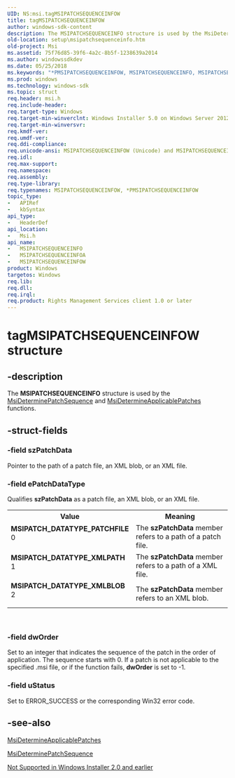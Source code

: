 ```yaml
---
UID: NS:msi.tagMSIPATCHSEQUENCEINFOW
title: tagMSIPATCHSEQUENCEINFOW
author: windows-sdk-content
description: The MSIPATCHSEQUENCEINFO structure is used by the MsiDeterminePatchSequence and MsiDetermineApplicablePatches functions.
old-location: setup\msipatchsequenceinfo.htm
old-project: Msi
ms.assetid: 75f76d85-39f6-4a2c-8b5f-1238639a2014
ms.author: windowssdkdev
ms.date: 05/25/2018
ms.keywords: "*PMSIPATCHSEQUENCEINFOW, MSIPATCHSEQUENCEINFO, MSIPATCHSEQUENCEINFO structure, MSIPATCHSEQUENCEINFOA, MSIPATCHSEQUENCEINFOW, MSIPATCH_DATATYPE_PATCHFILE, MSIPATCH_DATATYPE_XMLBLOB, MSIPATCH_DATATYPE_XMLPATH, PMSIPATCHSEQUENCEINFO, PMSIPATCHSEQUENCEINFO structure pointer, msi/MSIPATCHSEQUENCEINFO, msi/MSIPATCHSEQUENCEINFOA, msi/MSIPATCHSEQUENCEINFOW, msi/PMSIPATCHSEQUENCEINFO, setup.msipatchsequenceinfo, tagMSIPATCHSEQUENCEINFOW"
ms.prod: windows
ms.technology: windows-sdk
ms.topic: struct
req.header: msi.h
req.include-header: 
req.target-type: Windows
req.target-min-winverclnt: Windows Installer 5.0 on Windows Server 2012, Windows 8, Windows Server 2008 R2 or Windows 7. Windows Installer 4.0 or Windows Installer 4.5 on   Windows Server 2008 or Windows Vista. Windows Installer 3.0 or later on Windows Server 2003 or Windows XP.
req.target-min-winversvr: 
req.kmdf-ver: 
req.umdf-ver: 
req.ddi-compliance: 
req.unicode-ansi: MSIPATCHSEQUENCEINFOW (Unicode) and MSIPATCHSEQUENCEINFOA (ANSI)
req.idl: 
req.max-support: 
req.namespace: 
req.assembly: 
req.type-library: 
req.typenames: MSIPATCHSEQUENCEINFOW, *PMSIPATCHSEQUENCEINFOW
topic_type:
-	APIRef
-	kbSyntax
api_type:
-	HeaderDef
api_location:
-	Msi.h
api_name:
-	MSIPATCHSEQUENCEINFO
-	MSIPATCHSEQUENCEINFOA
-	MSIPATCHSEQUENCEINFOW
product: Windows
targetos: Windows
req.lib: 
req.dll: 
req.irql: 
req.product: Rights Management Services client 1.0 or later
---
```


# tagMSIPATCHSEQUENCEINFOW structure


## -description


The <b>MSIPATCHSEQUENCEINFO</b> structure  is used by the <a href="https://msdn.microsoft.com/f82e7d42-f0cd-4d25-b56f-7e423cb64cfd">MsiDeterminePatchSequence</a> and <a href="https://msdn.microsoft.com/2362d1dd-695e-48a3-b8ef-4516952ed253">MsiDetermineApplicablePatches</a> functions.


## -struct-fields




### -field szPatchData

Pointer to the path of a patch file, an XML blob, or an XML file.


### -field ePatchDataType

Qualifies <b>szPatchData</b> as a patch file, an XML blob, or an XML file. 

<table>
<tr>
<th>Value</th>
<th>Meaning</th>
</tr>
<tr>
<td width="40%"><a id="MSIPATCH_DATATYPE_PATCHFILE"></a><a id="msipatch_datatype_patchfile"></a><dl>
<dt><b>MSIPATCH_DATATYPE_PATCHFILE</b></dt>
<dt>0</dt>
</dl>
</td>
<td width="60%">
The <b>szPatchData</b> member refers to a path of a patch file.

</td>
</tr>
<tr>
<td width="40%"><a id="MSIPATCH_DATATYPE_XMLPATH"></a><a id="msipatch_datatype_xmlpath"></a><dl>
<dt><b>MSIPATCH_DATATYPE_XMLPATH</b></dt>
<dt>1</dt>
</dl>
</td>
<td width="60%">
The <b>szPatchData</b> member refers to a path of a XML file.

</td>
</tr>
<tr>
<td width="40%"><a id="MSIPATCH_DATATYPE_XMLBLOB"></a><a id="msipatch_datatype_xmlblob"></a><dl>
<dt><b>MSIPATCH_DATATYPE_XMLBLOB</b></dt>
<dt>2</dt>
</dl>
</td>
<td width="60%">
The <b>szPatchData</b> member refers to an XML blob.

</td>
</tr>
</table>
 


### -field dwOrder

Set to an integer that indicates the sequence of the patch in the order of application. The sequence starts with 0. If a patch is not applicable to the specified .msi file, or if the function fails, <b>dwOrder</b> is set to -1.


### -field uStatus

Set to ERROR_SUCCESS or the corresponding Win32 error code.


## -see-also




<a href="https://msdn.microsoft.com/2362d1dd-695e-48a3-b8ef-4516952ed253">MsiDetermineApplicablePatches</a>



<a href="https://msdn.microsoft.com/f82e7d42-f0cd-4d25-b56f-7e423cb64cfd">MsiDeterminePatchSequence</a>



<a href="https://msdn.microsoft.com/850b598a-338e-4f84-8336-01e962256a08">Not Supported in Windows Installer 2.0 and earlier</a>
 

 


